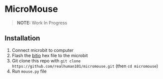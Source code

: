 # MicroMouse
> **NOTE:** Work In Progress
## Installation
1. Connect microbit to computer
2. Flash the [bitio](https://github.com/whaleygeek/bitio) hex file to the microbit
3. Git clone this repo with `git clone https://github.com/realhuman101/micromouse.git` (then `cd micromouse`)
4. Run `mouse.py` file
